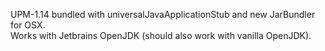 UPM-1.14  bundled with universalJavaApplicationStub and new JarBundler for OSX. <br />
Works with Jetbrains OpenJDK (should also work with vanilla OpenJDK).
